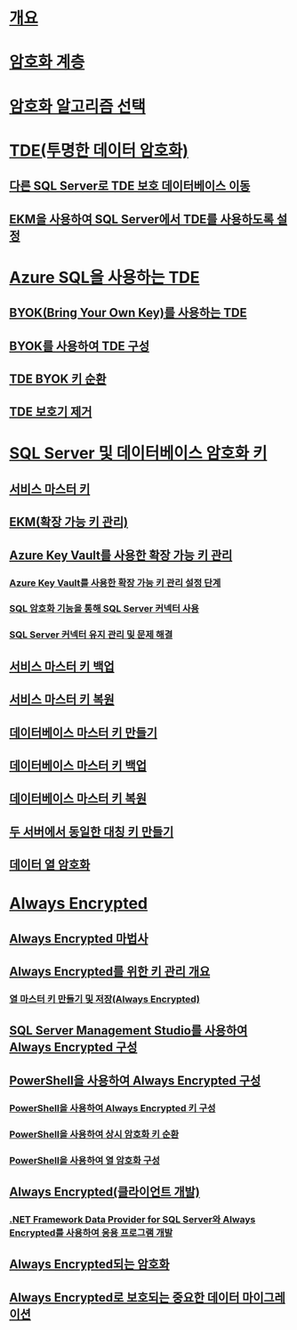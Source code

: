 # [개요](sql-server-encryption.md)  
# [암호화 계층](encryption-hierarchy.md)  
# [암호화 알고리즘 선택](choose-an-encryption-algorithm.md)  
# [TDE(투명한 데이터 암호화)](transparent-data-encryption.md)  
## [다른 SQL Server로 TDE 보호 데이터베이스 이동](move-a-tde-protected-database-to-another-sql-server.md)  
## [EKM을 사용하여 SQL Server에서 TDE를 사용하도록 설정](enable-tde-on-sql-server-using-ekm.md)  
# [Azure SQL을 사용하는 TDE](transparent-data-encryption-azure-sql.md)  
## [BYOK(Bring Your Own Key)를 사용하는 TDE](transparent-data-encryption-byok-azure-sql.md)
## [BYOK를 사용하여 TDE 구성](transparent-data-encryption-byok-azure-sql-configure.md)
## [TDE BYOK 키 순환](transparent-data-encryption-byok-azure-sql-key-rotation.md)
## [TDE 보호기 제거](transparent-data-encryption-byok-azure-sql-remove-tde-protector.md)
# [SQL Server 및 데이터베이스 암호화 키](sql-server-and-database-encryption-keys-database-engine.md)  
## [서비스 마스터 키](service-master-key.md)  
## [EKM(확장 가능 키 관리)](extensible-key-management-ekm.md)  
## [Azure Key Vault를 사용한 확장 가능 키 관리](extensible-key-management-using-azure-key-vault-sql-server.md)  
### [Azure Key Vault를 사용한 확장 가능 키 관리 설정 단계](setup-steps-for-extensible-key-management-using-the-azure-key-vault.md)  
### [SQL 암호화 기능을 통해 SQL Server 커넥터 사용](use-sql-server-connector-with-sql-encryption-features.md)  
### [SQL Server 커넥터 유지 관리 및 문제 해결](sql-server-connector-maintenance-troubleshooting.md)  
## [서비스 마스터 키 백업](back-up-the-service-master-key.md)  
## [서비스 마스터 키 복원](restore-the-service-master-key.md)  
## [데이터베이스 마스터 키 만들기](create-a-database-master-key.md)  
## [데이터베이스 마스터 키 백업](back-up-a-database-master-key.md)  
## [데이터베이스 마스터 키 복원](restore-a-database-master-key.md)  
## [두 서버에서 동일한 대칭 키 만들기](create-identical-symmetric-keys-on-two-servers.md)  
## [데이터 열 암호화](encrypt-a-column-of-data.md)  
# [Always Encrypted](always-encrypted-database-engine.md)  
## [Always Encrypted 마법사](always-encrypted-wizard.md)  
## [Always Encrypted를 위한 키 관리 개요](overview-of-key-management-for-always-encrypted.md)  
### [열 마스터 키 만들기 및 저장(Always Encrypted)](create-and-store-column-master-keys-always-encrypted.md)  
## [SQL Server Management Studio를 사용하여 Always Encrypted 구성](configure-always-encrypted-using-sql-server-management-studio.md)  
## [PowerShell을 사용하여 Always Encrypted 구성](configure-always-encrypted-using-powershell.md)  
### [PowerShell을 사용하여 Always Encrypted 키 구성](configure-always-encrypted-keys-using-powershell.md)  
### [PowerShell을 사용하여 상시 암호화 키 순환](rotate-always-encrypted-keys-using-powershell.md)  
### [PowerShell을 사용하여 열 암호화 구성](configure-column-encryption-using-powershell.md)  
## [Always Encrypted(클라이언트 개발)](always-encrypted-client-development.md)  
### [.NET Framework Data Provider for SQL Server와 Always Encrypted를 사용하여 응용 프로그램 개발](develop-using-always-encrypted-with-net-framework-data-provider.md)  
## [Always Encrypted되는 암호화](always-encrypted-cryptography.md)  
## [Always Encrypted로 보호되는 중요한 데이터 마이그레이션](migrate-sensitive-data-protected-by-always-encrypted.md)  
